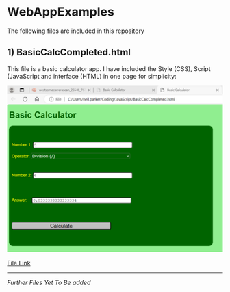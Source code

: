 # WebAppExamples

The following files are included in this repository

## 1) BasicCalcCompleted.html

This file is a basic calculator app. I have included the Style (CSS), Script (JavaScript 
and interface (HTML) in one page for simplicity:

<img src="https://github.com/NeilParkerBSDC/WebAppExamples/blob/main/BasicCalculator.png" alt="Basic Calculator screenshot" width=600>


[File Link](https://github.com/NeilParkerBSDC/WebAppExamples/blob/main/BasicCalcCompleted.html)

* * *
*Further Files Yet To Be added*

